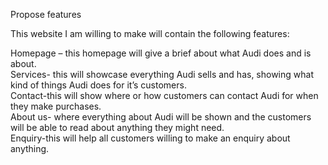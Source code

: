 Propose features 

This website I am willing to make will contain the following features: 

Homepage – this homepage will give a brief about what Audi does and is about.   
Services- this will showcase everything Audi sells and has, showing what kind of things Audi does for it’s customers.  
Contact-this will show where or how customers can contact Audi for when they make purchases.    
About us- where everything about Audi will be shown and the customers will be able to read about anything they might need.  
Enquiry-this will help all customers willing to make an enquiry about anything. 
